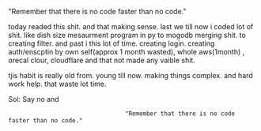 "Remember that there is no code faster than no code."

today readed this shit. and that making sense. last we till now i coded lot of shit. 
like dish size mesaurment program in py to mogodb merging shit. to creating filter.
and past i this lot of time. creating login. creating auth/enscptin by own self(approx 1 month  wasted),
whole aws(1month) , orecal clour, cloudflare  and that not made any vaible shit.


tjis habit is really old from. young till now. making things complex. 
and hard work help. that waste lot time.

Sol: Say no and 

                                     "Remember that there is no code faster than no code."




